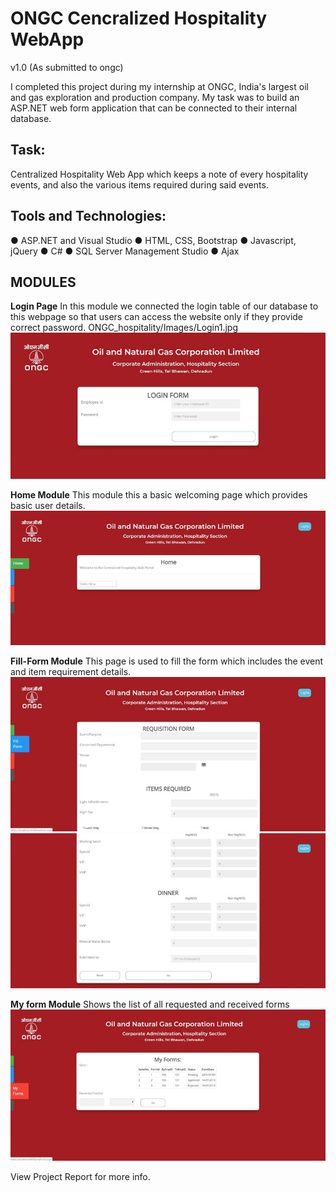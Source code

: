 # ONGC Cencralized Hospitality WebApp
v1.0 (As submitted to ongc)

I completed this project during my internship at ONGC, India's largest oil and gas exploration and production company. My task was to build an ASP.NET web form application that can be connected to their internal database.



## Task: 
Centralized Hospitality Web App which keeps a note of every hospitality events, and also the various items required during said events. 


## Tools and Technologies: 
● ASP.NET and Visual Studio
● HTML, CSS, Bootstrap
● Javascript, jQuery
● C#
● SQL Server Management Studio
● Ajax


## MODULES

**Login Page**
In this module we connected the login table of our database to this webpage so that users can
access the website only if they provide correct password.
ONGC_hospitality/Images/Login1.jpg
![Login Page Image](/ONGC_hospitality/Images/Login1.jpg?raw=true)

**Home Module**
This module this a basic welcoming page which provides basic user details.
![Login Page Image](/ONGC_hospitality/Images/Home2.jpg?raw=true)

**Fill-Form Module**
This page is used to fill the form which includes the event and item requirement details.
![Login Page Image](/ONGC_hospitality/Images/FF3.jpg?raw=true)
![Login Page Image](/ONGC_hospitality/Images/FF4.jpg?raw=true)

**My form Module**
Shows the list of all requested and received forms
![Login Page Image](/ONGC_hospitality/Images/MF5.jpg?raw=true)




View Project Report for more info.

